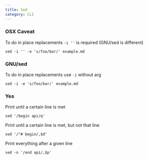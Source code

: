 ```yaml
---
title: Sed
category: CLI
---
```


### OSX Caveat

To do in place replacements `-i ''` is required (GNU/sed is different)

    sed -i '' -e 's/foo/bar/' example.md

### GNU/sed

To do in place replacements use `-i` without arg

    sed -i -e 's/foo/bar/' example.md

### Yes

Print until a certain line is met

    sed '/begin api/q'

Print until a certain line is met, but not that line

    sed '/^# begin/,$d'

Print everything after a given line

    sed -n '/end api/,$p'
